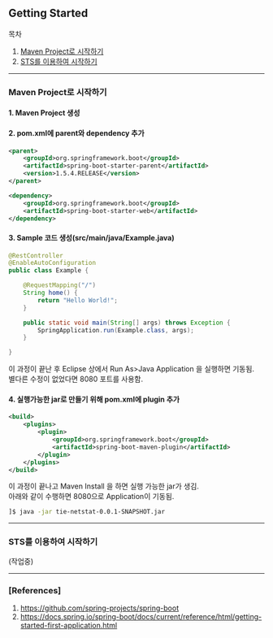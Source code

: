 ## Getting Started

목차

1. [Maven Project로 시작하기](#maven-project로-시작하기)
1. [STS를 이용하여 시작하기](#sts를-이용하여-시작하기)

* * *

### Maven Project로 시작하기

#### 1. Maven Project 생성

#### 2. pom.xml에 parent와 dependency 추가

```xml
<parent>
    <groupId>org.springframework.boot</groupId>
    <artifactId>spring-boot-starter-parent</artifactId>
    <version>1.5.4.RELEASE</version>
</parent>
```

```xml
<dependency>
    <groupId>org.springframework.boot</groupId>
    <artifactId>spring-boot-starter-web</artifactId>
</dependency>
```

#### 3. Sample 코드 생성(src/main/java/Example.java)

```Java
@RestController
@EnableAutoConfiguration
public class Example {

    @RequestMapping("/")
    String home() {
        return "Hello World!";
    }

    public static void main(String[] args) throws Exception {
        SpringApplication.run(Example.class, args);
    }

}
```

이 과정이 끝난 후 Eclipse 상에서 Run As>Java Application 을 실행하면 기동됨.  
별다른 수정이 없었다면 8080 포트를 사용함.

#### 4. 실행가능한 jar로 만들기 위해 pom.xml에 plugin 추가

```xml
<build>
    <plugins>
        <plugin>
            <groupId>org.springframework.boot</groupId>
            <artifactId>spring-boot-maven-plugin</artifactId>
        </plugin>
    </plugins>
</build>
```

이 과정이 끝나고 Maven Install 을 하면 실행 가능한 jar가 생김.  
아래와 같이 수행하면 8080으로 Application이 기동됨.

```bash
]$ java -jar tie-netstat-0.0.1-SNAPSHOT.jar
```


* * *

### STS를 이용하여 시작하기

(작업중)

* * * 

### [References]
1. <https://github.com/spring-projects/spring-boot>
1. <https://docs.spring.io/spring-boot/docs/current/reference/html/getting-started-first-application.html>
